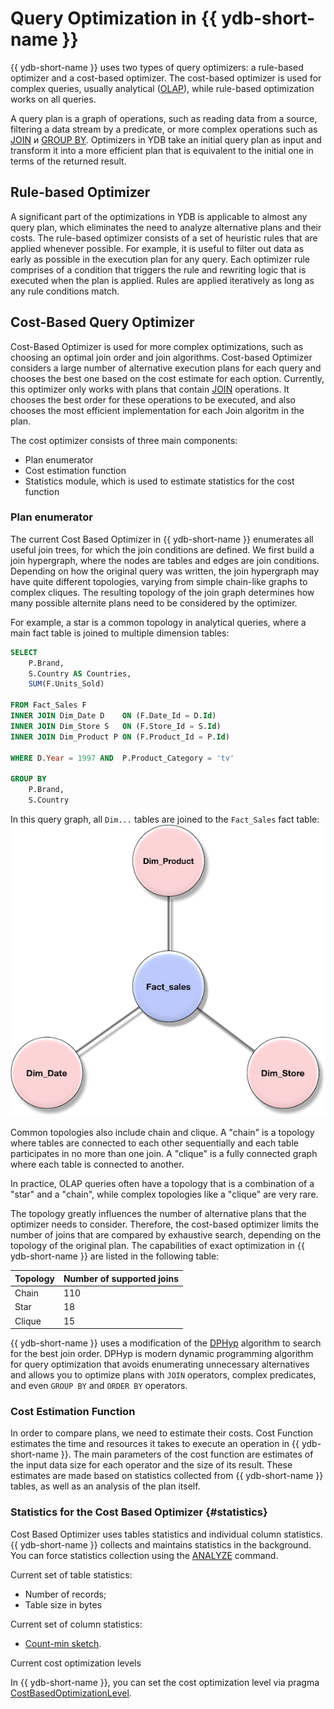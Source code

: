 # Query Optimization in {{ ydb-short-name }}

{{ ydb-short-name }} uses two types of query optimizers: a rule-based optimizer and a cost-based optimizer. The cost-based optimizer is used for complex queries, usually analytical ([OLAP](https://en.wikipedia.org/wiki/Online_analytical_processing)), while rule-based optimization works on all queries.

A query plan is a graph of operations, such as reading data from a source, filtering a data stream by a predicate, or more complex operations such as [JOIN](../yql/reference/syntax/join.md) и [GROUP BY](../yql/reference/syntax/group_by.md). Optimizers in YDB take an initial query plan as input and transform it into a more efficient plan that is equivalent to the initial one in terms of the returned result.

## Rule-based Optimizer

A significant part of the optimizations in YDB is applicable to almost any query plan, which eliminates the need to analyze alternative plans and their costs. The rule-based optimizer consists of a set of heuristic rules that are applied whenever possible. For example, it is useful to filter out data as early as possible in the execution plan for any query. Each optimizer rule comprises of a condition that triggers the rule and rewriting logic that is executed when the plan is applied. Rules are applied iteratively as long as any rule conditions match.

## Cost-Based Query Optimizer

Cost-Based Optimizer is used for more complex optimizations, such as choosing an optimal join order and join algorithms. Cost-based Optimizer considers a large number of alternative execution plans for each query and chooses the best one based on the cost estimate for each option. Currently, this optimizer only works with plans that contain [JOIN](../yql/reference/syntax/join.md) operations. It chooses the best order for these operations to be executed, and also chooses the most efficient implementation for each Join algoritm in the plan.

The cost optimizer consists of three main components:

* Plan enumerator
* Cost estimation function
* Statistics module, which is used to estimate statistics for the cost function

### Plan enumerator

The current Cost Based Optimizer in {{ ydb-short-name }} enumerates all useful join trees, for which the join conditions are defined. We first build a join hypergraph, where the nodes are tables and edges are join conditions. Depending on how the original query was written, the join hypergraph may have quite different topologies, varying from simple chain-like graphs to complex cliques. The resulting topology of the join graph determines how many possible alternite plans need to be considered by the optimizer.

For example, a star is a common topology in analytical queries, where a main fact table is joined to multiple dimension tables:

```sql
SELECT
    P.Brand,
    S.Country AS Countries,
    SUM(F.Units_Sold)

FROM Fact_Sales F
INNER JOIN Dim_Date D    ON (F.Date_Id = D.Id)
INNER JOIN Dim_Store S   ON (F.Store_Id = S.Id)
INNER JOIN Dim_Product P ON (F.Product_Id = P.Id)

WHERE D.Year = 1997 AND  P.Product_Category = 'tv'

GROUP BY
    P.Brand,
    S.Country
```

In this query graph, all `Dim...` tables are joined to the `Fact_Sales` fact table:
![Join Graph](_assets/Star-Schema.png)

Common topologies also include chain and clique. A "chain" is a topology where tables are connected to each other sequentially and each table participates in no more than one join. A "clique" is a fully connected graph where each table is connected to another.

In practice, OLAP queries often have a topology that is a combination of a "star" and a "chain", while complex topologies like a "clique" are very rare.

The topology greatly influences the number of alternative plans that the optimizer needs to consider. Therefore, the cost-based optimizer limits the number of joins that are compared by exhaustive search, depending on the topology of the original plan. The capabilities of exact optimization in {{ ydb-short-name }} are listed in the following table:

| Topology | Number of supported joins |
| -------- | ------------------------- |
| Chain | 110 |
| Star | 18 |
| Clique | 15 |

{{ ydb-short-name }} uses a modification of the [DPHyp](https://www.researchgate.net/publication/47862092_Dynamic_Programming_Strikes_Back) algorithm to search for the best join order. DPHyp is modern dynamic programming algorithm for query optimization that avoids enumerating unnecessary alternatives and allows you to optimize plans with `JOIN` operators, complex predicates, and even `GROUP BY` and `ORDER BY` operators.

### Cost Estimation Function

In order to compare plans, we need to estimate their costs. Cost Function estimates the time and resources it takes to execute an operation in {{ ydb-short-name }}. The main parameters of the cost function are estimates of the input data size for each operator and the size of its result. These estimates are made based on statistics collected from {{ ydb-short-name }} tables, as well as an analysis of the plan itself.

### Statistics for the Cost Based Optimizer {#statistics}

Cost Based Optimizer uses tables statistics and individual column statistics. {{ ydb-short-name }} collects and maintains statistics in the background. You can force statistics collection using the [ANALYZE](../yql/reference/syntax/analyze.md) command.

Current set of table statistics:

* Number of records;
* Table size in bytes

Current set of column statistics:

* [Count-min sketch](https://en.wikipedia.org/wiki/Count%E2%80%93min_sketch).

Current cost optimization levels

In {{ ydb-short-name }}, you can set the cost optimization level via pragma [CostBasedOptimizationLevel](../yql/reference/syntax/pragma.md#costbasedoptimizationlevel).